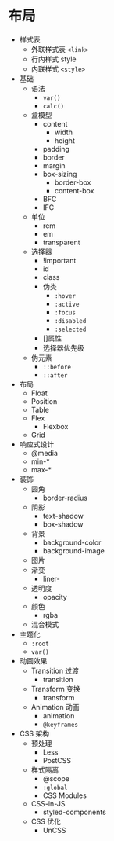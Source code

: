 # 布局

- 样式表
  - 外联样式表 `<link>`
  - 行内样式 style
  - 内联样式 `<style>`
- 基础
  - 语法
    - `var()`
    - `calc()`
  - 盒模型
    - content
      - width
      - height
    - padding
    - border
    - margin
    - box-sizing
      - border-box
      - content-box
    - BFC
    - IFC
  - 单位
    - rem
    - em
    - transparent
  - 选择器
    - !important
    - id
    - class
    - 伪类
      - `:hover`
      - `:active`
      - `:focus`
      - `:disabled`
      - `:selected`
    - []属性
    - 选择器优先级
  - 伪元素
    - `::before`
    - `::after`
- 布局
  - Float
  - Position
  - Table
  - Flex
    - Flexbox
  - Grid
- 响应式设计
  - @media
  - min-*
  - max-*
- 装饰
  - 圆角
    - border-radius
  - 阴影
    - text-shadow
    - box-shadow
  - 背景
    - background-color
    - background-image
  - 图片
  - 渐变
    - liner-
  - 透明度
    - opacity
  - 颜色
    - rgba
  - 混合模式
- 主题化
  - `:root`
  - `var()`
- 动画效果
  - Transition 过渡
    - transition
  - Transform 变换
    - transform
  - Animation 动画
    - animation
    - `@keyframes`
- CSS 架构
  - 预处理
    - Less
    - PostCSS
  - 样式隔离
    - @scope
    - `:global`
    - CSS Modules
  - CSS-in-JS
    - styled-components
  - CSS 优化
    - UnCSS